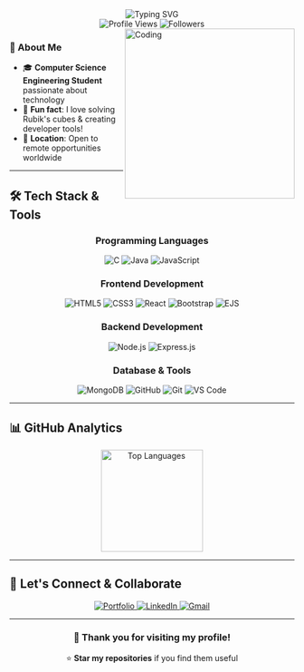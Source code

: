 <div align="center">
  <img src="https://readme-typing-svg.herokuapp.com?font=Fira+Code&weight=600&size=28&pause=1000&color=58A6FF&center=true&vCenter=true&width=600&lines=Hi+%F0%9F%91%8B%2C+I'm+Osman+Bin+Nasir;CSE+Student+%7C+Full-Stack+Developer;Tech+Enthusiast+%F0%9F%9A%80" alt="Typing SVG" />
</div>

<div align="center">
  <img src="https://komarev.com/ghpvc/?username=osman-bin-nasir&style=for-the-badge&color=blue" alt="Profile Views"/>
  <img src="https://img.shields.io/github/followers/osman-bin-nasir?style=for-the-badge&color=blue" alt="Followers"/>
</div>

<img align="right" alt="Coding" width="300" src="https://media.giphy.com/media/qgQUggAC3Pfv687qPC/giphy.gif" />

### 🚀 About Me
- 🎓 **Computer Science Engineering Student** passionate about technology
- 🧩 **Fun fact**: I love solving Rubik's cubes & creating developer tools!
- 📍 **Location**: Open to remote opportunities worldwide

---

## 🛠️ Tech Stack & Tools

<div align="center">

### Programming Languages
![C](https://img.shields.io/badge/C-00599C?style=for-the-badge&logo=c&logoColor=white)
![Java](https://img.shields.io/badge/Java-ED8B00?style=for-the-badge&logo=openjdk&logoColor=white)
![JavaScript](https://img.shields.io/badge/JavaScript-F7DF1E?style=for-the-badge&logo=javascript&logoColor=black)

### Frontend Development
![HTML5](https://img.shields.io/badge/HTML5-E34F26?style=for-the-badge&logo=html5&logoColor=white)
![CSS3](https://img.shields.io/badge/CSS3-1572B6?style=for-the-badge&logo=css3&logoColor=white)
![React](https://img.shields.io/badge/React-20232A?style=for-the-badge&logo=react&logoColor=61DAFB)
![Bootstrap](https://img.shields.io/badge/Bootstrap-7952B3?style=for-the-badge&logo=bootstrap&logoColor=white)
![EJS](https://img.shields.io/badge/EJS-8D6748?style=for-the-badge&logo=ejs&logoColor=white)

### Backend Development
![Node.js](https://img.shields.io/badge/Node.js-339933?style=for-the-badge&logo=node.js&logoColor=white)
![Express.js](https://img.shields.io/badge/Express.js-000000?style=for-the-badge&logo=express&logoColor=white)

### Database & Tools
![MongoDB](https://img.shields.io/badge/MongoDB-47A248?style=for-the-badge&logo=mongodb&logoColor=white)
![GitHub](https://img.shields.io/badge/GitHub-181717?style=for-the-badge&logo=github&logoColor=white)
![Git](https://img.shields.io/badge/Git-F05032?style=for-the-badge&logo=git&logoColor=white)
![VS Code](https://img.shields.io/badge/VS_Code-007ACC?style=for-the-badge&logo=visual-studio-code&logoColor=white)

</div>

---

## 📊 GitHub Analytics

<div align="center">
  <img height="180em" src="https://github-readme-stats.vercel.app/api/top-langs/?username=osman-bin-nasir&layout=compact&theme=react&hide_border=true&bg_color=0D1117&title_color=58A6FF&text_color=C9D1D9&hide=jupyter%20notebook" alt="Top Languages"/>
</div>


---

## 🤝 Let's Connect & Collaborate

<div align="center">
  <a href="https://osman-bin-nasir.github.io/Portfolio/">
    <img src="https://img.shields.io/badge/🌐_Portfolio-000000?style=for-the-badge&logo=vercel&logoColor=white" alt="Portfolio"/>
  </a>
  <a href="https://linkedin.com/in/osman-bin-nasir">
    <img src="https://img.shields.io/badge/LinkedIn-0077B5?style=for-the-badge&logo=linkedin&logoColor=white" alt="LinkedIn"/>
  </a>
  <a href="mailto:osmanbinnasir18@gmail.com">
    <img src="https://img.shields.io/badge/Gmail-D14836?style=for-the-badge&logo=gmail&logoColor=white" alt="Gmail"/>
  </a>
</div>

---


<div align="center">
  <h3>💝 Thank you for visiting my profile!</h3>
  <p>⭐ <strong>Star my repositories</strong> if you find them useful</p>
</div>

